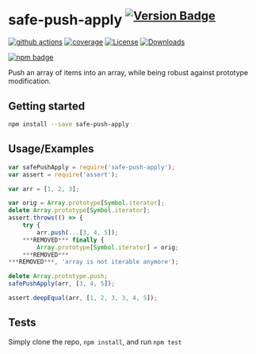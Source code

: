# safe-push-apply <sup>[![Version Badge][npm-version-svg]][package-url]</sup>

[![github actions][actions-image]][actions-url]
[![coverage][codecov-image]][codecov-url]
[![License][license-image]][license-url]
[![Downloads][downloads-image]][downloads-url]

[![npm badge][npm-badge-png]][package-url]

Push an array of items into an array, while being robust against prototype modification.

## Getting started

```sh
npm install --save safe-push-apply
```

## Usage/Examples

```js
var safePushApply = require('safe-push-apply');
var assert = require('assert');

var arr = [1, 2, 3];

var orig = Array.prototype[Symbol.iterator];
delete Array.prototype[Symbol.iterator];
assert.throws(() => {
    try {
        arr.push(...[3, 4, 5]);
    ***REMOVED*** finally {
        Array.prototype[Symbol.iterator] = orig;
    ***REMOVED***
***REMOVED***, 'array is not iterable anymore');

delete Array.prototype.push;
safePushApply(arr, [3, 4, 5]);

assert.deepEqual(arr, [1, 2, 3, 3, 4, 5]);
```

## Tests
Simply clone the repo, `npm install`, and run `npm test`

[package-url]: https://npmjs.org/package/safe-push-apply
[npm-version-svg]: https://versionbadg.es/ljharb/safe-push-apply.svg
[deps-svg]: https://david-dm.org/ljharb/safe-push-apply.svg
[deps-url]: https://david-dm.org/ljharb/safe-push-apply
[dev-deps-svg]: https://david-dm.org/ljharb/safe-push-apply/dev-status.svg
[dev-deps-url]: https://david-dm.org/ljharb/safe-push-apply#info=devDependencies
[npm-badge-png]: https://nodei.co/npm/safe-push-apply.png?downloads=true&stars=true
[license-image]: https://img.shields.io/npm/l/safe-push-apply.svg
[license-url]: LICENSE
[downloads-image]: https://img.shields.io/npm/dm/safe-push-apply.svg
[downloads-url]: https://npm-stat.com/charts.html?package=safe-push-apply
[codecov-image]: https://codecov.io/gh/ljharb/safe-push-apply/branch/main/graphs/badge.svg
[codecov-url]: https://app.codecov.io/gh/ljharb/safe-push-apply/
[actions-image]: https://img.shields.io/endpoint?url=https://github-actions-badge-u3jn4tfpocch.runkit.sh/ljharb/safe-push-apply
[actions-url]: https://github.com/ljharb/safe-push-apply/actions

